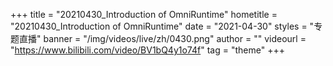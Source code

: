 +++
    title = "20210430_Introduction of OmniRuntime"
    hometitle = "20210430_Introduction of OmniRuntime"
    date = "2021-04-30"
    styles = "专题直播"
    banner = "/img/videos/live/zh/0430.png"
    author = ""
    videourl = "https://www.bilibili.com/video/BV1bQ4y1o74f" 
    tag = "theme"
+++